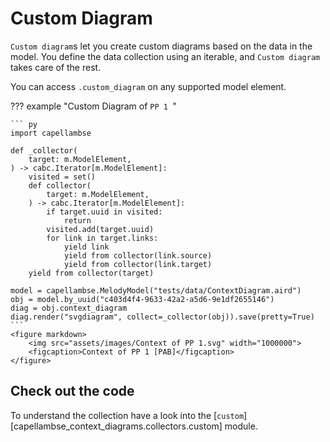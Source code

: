 <!--
 ~ SPDX-FileCopyrightText: 2022 Copyright DB InfraGO AG and the capellambse-context-diagrams contributors
 ~ SPDX-License-Identifier: Apache-2.0
 -->

# Custom Diagram

`Custom diagram`s let you create custom diagrams based on the data in the model. You define the data collection using an iterable, and `Custom diagram` takes care of the rest.

You can access `.custom_diagram` on any supported model element.

??? example "Custom Diagram of `PP 1 `"

    ``` py
    import capellambse

    def _collector(
        target: m.ModelElement,
    ) -> cabc.Iterator[m.ModelElement]:
        visited = set()
        def collector(
            target: m.ModelElement,
        ) -> cabc.Iterator[m.ModelElement]:
            if target.uuid in visited:
                return
            visited.add(target.uuid)
            for link in target.links:
                yield link
                yield from collector(link.source)
                yield from collector(link.target)
        yield from collector(target)

    model = capellambse.MelodyModel("tests/data/ContextDiagram.aird")
    obj = model.by_uuid("c403d4f4-9633-42a2-a5d6-9e1df2655146")
    diag = obj.context_diagram
    diag.render("svgdiagram", collect=_collector(obj)).save(pretty=True)
    ```
    <figure markdown>
        <img src="assets/images/Context of PP 1.svg" width="1000000">
        <figcaption>Context of PP 1 [PAB]</figcaption>
    </figure>

## Check out the code

To understand the collection have a look into the
[`custom`][capellambse_context_diagrams.collectors.custom]
module.
